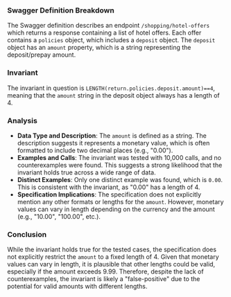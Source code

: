 ### Swagger Definition Breakdown
The Swagger definition describes an endpoint `/shopping/hotel-offers` which returns a response containing a list of hotel offers. Each offer contains a `policies` object, which includes a `deposit` object. The `deposit` object has an `amount` property, which is a string representing the deposit/prepay amount.

### Invariant
The invariant in question is `LENGTH(return.policies.deposit.amount)==4`, meaning that the `amount` string in the deposit object always has a length of 4.

### Analysis
- **Data Type and Description**: The `amount` is defined as a string. The description suggests it represents a monetary value, which is often formatted to include two decimal places (e.g., "0.00").
- **Examples and Calls**: The invariant was tested with 10,000 calls, and no counterexamples were found. This suggests a strong likelihood that the invariant holds true across a wide range of data.
- **Distinct Examples**: Only one distinct example was found, which is `0.00`. This is consistent with the invariant, as "0.00" has a length of 4.
- **Specification Implications**: The specification does not explicitly mention any other formats or lengths for the `amount`. However, monetary values can vary in length depending on the currency and the amount (e.g., "10.00", "100.00", etc.).

### Conclusion
While the invariant holds true for the tested cases, the specification does not explicitly restrict the `amount` to a fixed length of 4. Given that monetary values can vary in length, it is plausible that other lengths could be valid, especially if the amount exceeds 9.99. Therefore, despite the lack of counterexamples, the invariant is likely a "false-positive" due to the potential for valid amounts with different lengths.
